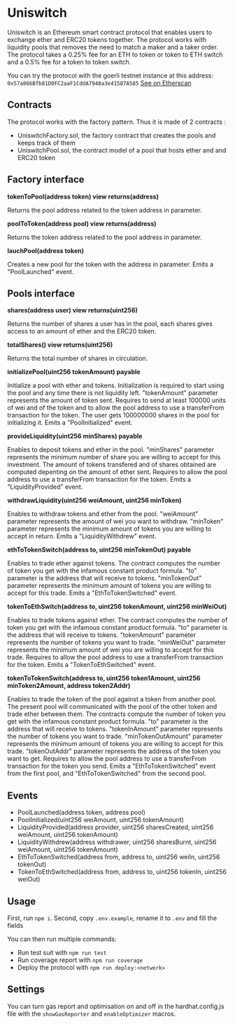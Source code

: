 # Uniswitch

Uniswitch is an Ethereum smart contract protocol that enables users to exchange ether and ERC20 tokens together.
The protocol works with liquidity pools that removes the need to match a maker and a taker order.
The protocol takes a 0.25% fee for an ETH to token or token to ETH switch and a 0.5% fee for a token to token switch.

You can try the protocol with the goerli testnet instance at this address: `0x57a866Bfb81D0FC2aaF1CddA7948a3e41587A585`
[See on Etherscan](https://goerli.etherscan.io/address/0x57a866Bfb81D0FC2aaF1CddA7948a3e41587A585#code)

## Contracts

The protocol works with the factory pattern. Thus it is made of 2 contracts :

- UniswitchFactory.sol, the factory contract that creates the pools and keeps track of them
- UniswitchPool.sol, the contract model of a pool that hosts ether and and ERC20 token

## Factory interface

**tokenToPool(address token) view returns(address)**

Returns the pool address related to the token address in parameter.

**poolToToken(address pool) view returns(address)**

Returns the token address related to the pool address in parameter.

**lauchPool(address token)**

Creates a new pool for the token with the address in parameter. Emits a "PoolLaunched" event.

## Pools interface

**shares(address user) view returns(uint256)**

Returns the number of shares a user has in the pool, each shares gives access to an amount of ether and the ERC20 token.

**totalShares() view returns(uint256)**

Returns the total number of shares in circulation.

**initializePool(uint256 tokenAmount) payable**

Initialize a pool with ether and tokens. Initialization is required to start using the pool and any time there is not liquidity left.
"tokenAmount" parameter represents the amount of token sent.
Requires to send at least 100000 units of wei and of the token and to allow the pool address to use a transferFrom transaction for the token.
The user gets 100000000 shares in the pool for initializing it.
Emits a "PoolInitialized" event.

**provideLiquidity(uint256 minShares) payable**

Enables to deposit tokens and ether in the pool.
"minShares" parameter represents the minimum number of share you are willing to accept for this investment.
The amount of tokens transfered and of shares obtained are computed depenting on the amount of ether sent.
Requires to allow the pool address to use a transferFrom transaction for the token.
Emits a "LiquidityProvided" event.

**withdrawLiquidity(uint256 weiAmount, uint256 minToken)**

Enables to withdraw tokens and ether from the pool.
"weiAmount" parameter represents the amount of wei you want to withdraw.
"minToken" parameter represents the minimum amount of tokens you are willing to accept in return.
Emits a "LiquidityWithdrew" event.

**ethToTokenSwitch(address to, uint256 minTokenOut) payable**

Enables to trade ether against tokens.
The contract computes the number of token you get with the infamous constant product formula.
"to" parameter is the address that will receive to tokens.
"minTokenOut" parameter represents the minimum amount of tokens you are willing to accept for this trade.
Emits a "EthToTokenSwitched" event.

**tokenToEthSwitch(address to, uint256 tokenAmount, uint256 minWeiOut)**

Enables to trade tokens against ether.
The contract computes the number of token you get with the infamous constant product formula.
"to" parameter is the address that will receive to tokens.
"tokenAmount" parameter represents the number of tokens you want to trade.
"minWeiOut" parameter represents the minimum amount of wei you are willing to accept for this trade.
Requires to allow the pool address to use a transferFrom transaction for the token.
Emits a "TokenToEthSwitched" event.

**tokenToTokenSwitch(address to, uint256 token1Amount, uint256 minToken2Amount, address token2Addr)**

Enables to trade the token of the pool against a token from another pool.
The present pool will communicated with the pool of the other token and trade ether between them.
The contracts compute the number of token you get with the infamous constant product formula.
"to" parameter is the address that will receive to tokens.
"tokenInAmount" parameter represents the number of tokens you want to trade.
"minTokenOutAmount" parameter represents the minimum amount of tokens you are willing to accept for this trade.
"tokenOutAddr" parameter represents the address of the token you want to get.
Requires to allow the pool address to use a transferFrom transaction for the token you send.
Emits a "EthToTokenSwitched" event from the first pool, and "EthToTokenSwitched" from the second pool.

## Events

- PoolLaunched(address token, address pool)
- PoolInitialized(uint256 weiAmount, uint256 tokenAmount)
- LiquidityProvided(address provider, uint256 sharesCreated, uint256 weiAmount, uint256 tokenAmount)
- LiquidityWithdrew(address withdrawer, uint256 sharesBurnt, uint256 weiAmount, uint256 tokenAmount)
- EthToTokenSwitched(address from, address to, uint256 weiIn, uint256 tokenOut)
- TokenToEthSwitched(address from, address to, uint256 tokenIn, uint256 weiOut)

## Usage

First, run `npm i`.
Second, copy `.env.example`, rename it to `.env` and fill the fields

You can then run multiple commands:

- Run test suit with `npm run test`
- Run coverage report with `npm run coverage`
- Deploy the protocol with `npm run deploy:<network>`

## Settings

You can turn gas report and optimisation on and off in the hardhat.config.js file with the `showGasReporter` and `enableOptimizer` macros.
